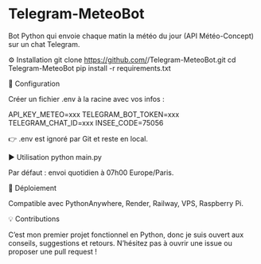 # Telegram-MeteoBot
Bot Python qui envoie chaque matin la météo du jour (API Météo-Concept) sur un chat Telegram.

⚙️ Installation
git clone https://github.com/<user>/Telegram-MeteoBot.git
cd Telegram-MeteoBot
pip install -r requirements.txt

🔑 Configuration

Créer un fichier .env à la racine avec vos infos :

API_KEY_METEO=xxx
TELEGRAM_BOT_TOKEN=xxx
TELEGRAM_CHAT_ID=xxx
INSEE_CODE=75056


👉 .env est ignoré par Git et reste en local.

▶️ Utilisation
python main.py


Par défaut : envoi quotidien à 07h00 Europe/Paris.

🚀 Déploiement

Compatible avec PythonAnywhere, Render, Railway, VPS, Raspberry Pi.

💡 Contributions

C’est mon premier projet fonctionnel en Python, donc je suis ouvert aux conseils, suggestions et retours.
N’hésitez pas à ouvrir une issue ou proposer une pull request !
